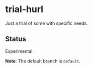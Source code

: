 # trial-hurl

Just a trial of some with specific needs.

## Status

Experimental.

**Note**: The default branch is `default`.
